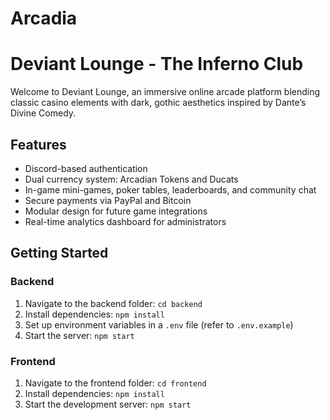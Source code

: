 # Arcadia
# Deviant Lounge - The Inferno Club

Welcome to Deviant Lounge, an immersive online arcade platform blending classic casino elements with dark, gothic aesthetics inspired by Dante’s Divine Comedy.

## Features

- Discord-based authentication
- Dual currency system: Arcadian Tokens and Ducats
- In-game mini-games, poker tables, leaderboards, and community chat
- Secure payments via PayPal and Bitcoin
- Modular design for future game integrations
- Real-time analytics dashboard for administrators

## Getting Started

### Backend

1. Navigate to the backend folder: `cd backend`
2. Install dependencies: `npm install`
3. Set up environment variables in a `.env` file (refer to `.env.example`)
4. Start the server: `npm start`

### Frontend

1. Navigate to the frontend folder: `cd frontend`
2. Install dependencies: `npm install`
3. Start the development server: `npm start`
